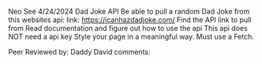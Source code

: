 Neo See
4/24/2024
Dad Joke API
Be able to pull a random Dad Joke from this websites api: link: https://icanhazdadjoke.com/
Find the API link to pull from
Read documentation and figure out how to use the api
This api does NOT need a api key
Style your page in a meaningful way. 
Must use a Fetch.


Peer Reviewed by: Daddy David 
comments:
